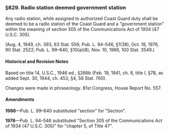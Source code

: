 ### §829. Radio station deemed government station ###

Any radio station, while assigned to authorized Coast Guard duty shall be deemed to be a radio station of the Coast Guard and a "government station" within the meaning of section 305 of the Communications Act of 1934 (47 U.S.C. 305).

(Aug. 4, 1949, ch. 393, 63 Stat. 556; Pub. L. 94–546, §1(38), Oct. 18, 1976, 90 Stat. 2522; Pub. L. 99–640, §10(a)(8), Nov. 10, 1986, 100 Stat. 3549.)

#### Historical and Revision Notes ####

Based on title 14, U.S.C., 1946 ed., §266b (Feb. 19, 1941, ch. 8, title I, §7B, as added Sept. 30, 1944, ch. 453, §4, 58 Stat. 760).

Changes were made in phraseology. 81st Congress, House Report No. 557.

#### Amendments ####

**1986**—Pub. L. 99–640 substituted "section" for "Section".

**1976**—Pub. L. 94–546 substituted "Section 305 of the Communications Act of 1934 (47 U.S.C. 305)" for "chapter 5, of Title 47".